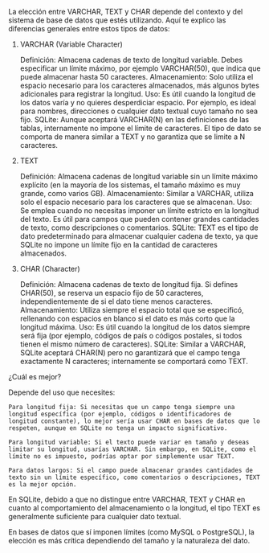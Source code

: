 La elección entre VARCHAR, TEXT y CHAR depende del contexto y del sistema de base de datos que estés utilizando. Aquí te explico las diferencias generales entre estos tipos de datos:
1. VARCHAR (Variable Character)

    Definición: Almacena cadenas de texto de longitud variable. Debes especificar un límite máximo, por ejemplo VARCHAR(50), que indica que puede almacenar hasta 50 caracteres.
    Almacenamiento: Solo utiliza el espacio necesario para los caracteres almacenados, más algunos bytes adicionales para registrar la longitud.
    Uso: Es útil cuando la longitud de los datos varía y no quieres desperdiciar espacio. Por ejemplo, es ideal para nombres, direcciones o cualquier dato textual cuyo tamaño no sea fijo.
    SQLite: Aunque aceptará VARCHAR(N) en las definiciones de las tablas, internamente no impone el límite de caracteres. El tipo de dato se comporta de manera similar a TEXT y no garantiza que se limite a N caracteres.

2. TEXT

    Definición: Almacena cadenas de longitud variable sin un límite máximo explícito (en la mayoría de los sistemas, el tamaño máximo es muy grande, como varios GB).
    Almacenamiento: Similar a VARCHAR, utiliza solo el espacio necesario para los caracteres que se almacenan.
    Uso: Se emplea cuando no necesitas imponer un límite estricto en la longitud del texto. Es útil para campos que pueden contener grandes cantidades de texto, como descripciones o comentarios.
    SQLite: TEXT es el tipo de dato predeterminado para almacenar cualquier cadena de texto, ya que SQLite no impone un límite fijo en la cantidad de caracteres almacenados.

3. CHAR (Character)

    Definición: Almacena cadenas de texto de longitud fija. Si defines CHAR(50), se reserva un espacio fijo de 50 caracteres, independientemente de si el dato tiene menos caracteres.
    Almacenamiento: Utiliza siempre el espacio total que se especificó, rellenando con espacios en blanco si el dato es más corto que la longitud máxima.
    Uso: Es útil cuando la longitud de los datos siempre será fija (por ejemplo, códigos de país o códigos postales, si todos tienen el mismo número de caracteres).
    SQLite: Similar a VARCHAR, SQLite aceptará CHAR(N) pero no garantizará que el campo tenga exactamente N caracteres; internamente se comportará como TEXT.

¿Cuál es mejor?

Depende del uso que necesites:

    Para longitud fija: Si necesitas que un campo tenga siempre una longitud específica (por ejemplo, códigos o identificadores de longitud constante), lo mejor sería usar CHAR en bases de datos que lo respeten, aunque en SQLite no tenga un impacto significativo.

    Para longitud variable: Si el texto puede variar en tamaño y deseas limitar su longitud, usarías VARCHAR. Sin embargo, en SQLite, como el límite no es impuesto, podrías optar por simplemente usar TEXT.

    Para datos largos: Si el campo puede almacenar grandes cantidades de texto sin un límite específico, como comentarios o descripciones, TEXT es la mejor opción.

En SQLite, debido a que no distingue entre VARCHAR, TEXT y CHAR en cuanto al comportamiento del almacenamiento o la longitud, el tipo TEXT es generalmente suficiente para cualquier dato textual.

En bases de datos que sí imponen límites (como MySQL o PostgreSQL), la elección es más crítica dependiendo del tamaño y la naturaleza del dato.